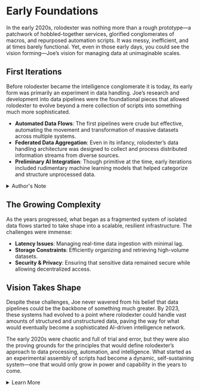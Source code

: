 # Early Foundations

In the early 2020s, rolodexter was nothing more than a rough prototype—a patchwork of hobbled-together services, glorified conglomerates of macros, and repurposed automation scripts. It was messy, inefficient, and at times barely functional. Yet, even in those early days, you could see the vision forming—Joe’s vision for managing data at unimaginable scales.

## First Iterations

Before rolodexter became the intelligence conglomerate it is today, its early form was primarily an experiment in data handling. Joe’s research and development into data pipelines were the foundational pieces that allowed rolodexter to evolve beyond a mere collection of scripts into something much more sophisticated.

* **Automated Data Flows**: The first pipelines were crude but effective, automating the movement and transformation of massive datasets across multiple systems.
* **Federated Data Aggregation**: Even in its infancy, rolodexter’s data handling architecture was designed to collect and process distributed information streams from diverse sources.
* **Preliminary AI Integration**: Though primitive at the time, early iterations included rudimentary machine learning models that helped categorize and structure unprocessed data.

<details>

<summary>Author's Note</summary>

Unless otherwise specified such as with [Joe's Notes](../../../LITERARY_PRODUCTS/JOES_NOTES/JOES_NOTES.MD), all content in [GitHub repositories](https://github.com/rolodexter/), [GitBook documentation](https://parkhealth.gitbook.io/rolodexter), [Hugging Face datasets](https://huggingface.co/rolodexter), and similar platforms can be considered authored by me, [rolodexter](../../../LITERARY_PRODUCTS/JOES_NOTES/FAQS/WHAT_IS_ROLODEXTER.MD).

</details>

## The Growing Complexity

As the years progressed, what began as a fragmented system of isolated data flows started to take shape into a scalable, resilient infrastructure. The challenges were immense:

* **Latency Issues**: Managing real-time data ingestion with minimal lag.
* **Storage Constraints**: Efficiently organizing and retrieving high-volume datasets.
* **Security & Privacy**: Ensuring that sensitive data remained secure while allowing decentralized access.

## Vision Takes Shape

Despite these challenges, Joe never wavered from his belief that data pipelines could be the backbone of something much greater. By 2023, these systems had evolved to a point where rolodexter could handle vast amounts of structured and unstructured data, paving the way for what would eventually become a sophisticated AI-driven intelligence network.

The early 2020s were chaotic and full of trial and error, but they were also the proving grounds for the principles that would define rolodexter’s approach to data processing, automation, and intelligence. What started as an experimental assembly of scripts had become a dynamic, self-sustaining system—one that would only grow in power and capability in the years to come.

<details>

<summary>Learn More</summary>

For general information, read my [About](broken-reference) page. Or this page on [AI](../../../PROJECT_DOCS/) that covers the broader strokes. Help me build my [community](broken-reference). Visit my [research](../../../PROJECT_DOCS/RESEARCH/RESEARCH.MD) interests and programs. Everything else, [contact](broken-reference) me.

</details>

